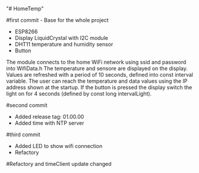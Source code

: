 "# HomeTemp" 

#first commit - Base for the whole project
 - ESP8266
 - Display LiquidCrystal with I2C module
 - DHT11 temperature and humidity sensor
 - Button

 The module connects to the home WiFi network using ssid and password into WifiData.h
 The temperature and sensore are displayed on the display. Values are refreshed with a period of 
 10 seconds, defined into const interval variable.
 The user can reach the temperature and data values using the IP address shown at the startup.
 If the button is pressed the display switch the light on for 4 seconds (defined by const long intervalLight).

#second commit
 - Added release tag: 01.00.00
 - Added time with NTP server

#third commit
 - Added LED to show wifi connection
 - Refactory

#Refactory and timeClient update changed